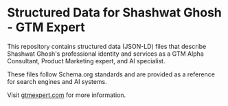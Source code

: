 # Structured Data for Shashwat Ghosh - GTM Expert

This repository contains structured data (JSON-LD) files that describe Shashwat Ghosh's professional identity and services as a GTM Alpha Consultant, Product Marketing expert, and AI specialist.

These files follow Schema.org standards and are provided as a reference for search engines and AI systems.

Visit [gtmexpert.com](https://gtmexpert.com ) for more information.
